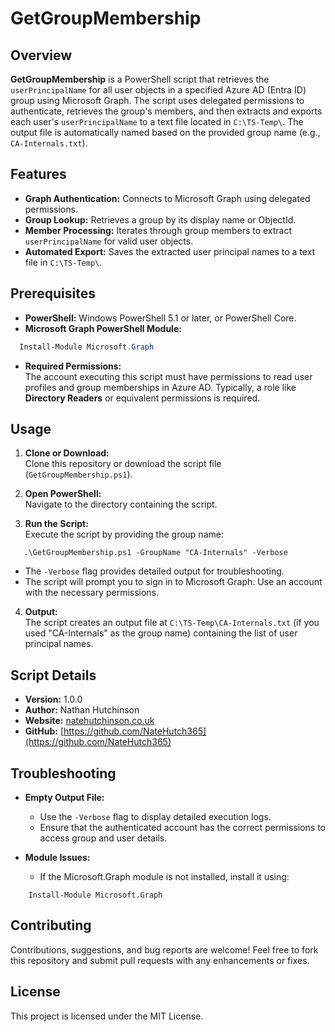# GetGroupMembership

## Overview
**GetGroupMembership** is a PowerShell script that retrieves the `userPrincipalName` for all user objects in a specified Azure AD (Entra ID) group using Microsoft Graph. The script uses delegated permissions to authenticate, retrieves the group's members, and then extracts and exports each user's `userPrincipalName` to a text file located in `C:\TS-Temp\`. The output file is automatically named based on the provided group name (e.g., `CA-Internals.txt`).

## Features
- **Graph Authentication:** Connects to Microsoft Graph using delegated permissions.
- **Group Lookup:** Retrieves a group by its display name or ObjectId.
- **Member Processing:** Iterates through group members to extract `userPrincipalName` for valid user objects.
- **Automated Export:** Saves the extracted user principal names to a text file in `C:\TS-Temp\`.

## Prerequisites
- **PowerShell:** Windows PowerShell 5.1 or later, or PowerShell Core.
- **Microsoft Graph PowerShell Module:**
```powershell
  Install-Module Microsoft.Graph
```

- **Required Permissions:**  
  The account executing this script must have permissions to read user profiles and group memberships in Azure AD. Typically, a role like **Directory Readers** or equivalent permissions is required.

## Usage
1. **Clone or Download:**  
   Clone this repository or download the script file (`GetGroupMembership.ps1`).

2. **Open PowerShell:**  
   Navigate to the directory containing the script.

3. **Run the Script:**  
   Execute the script by providing the group name:
```
   .\GetGroupMembership.ps1 -GroupName "CA-Internals" -Verbose
```
   - The `-Verbose` flag provides detailed output for troubleshooting.
   - The script will prompt you to sign in to Microsoft Graph. Use an account with the necessary permissions.

4. **Output:**  
   The script creates an output file at `C:\TS-Temp\CA-Internals.txt` (if you used "CA-Internals" as the group name) containing the list of user principal names.

## Script Details
- **Version:** 1.0.0
- **Author:** Nathan Hutchinson
- **Website:** [natehutchinson.co.uk](https://natehutchinson.co.uk)
- **GitHub:** [https://github.com/NateHutch365](https://github.com/NateHutch365)

## Troubleshooting
- **Empty Output File:**  
  - Use the `-Verbose` flag to display detailed execution logs.
  - Ensure that the authenticated account has the correct permissions to access group and user details.
  
- **Module Issues:**  
  - If the Microsoft.Graph module is not installed, install it using:
```
    Install-Module Microsoft.Graph
```

## Contributing
Contributions, suggestions, and bug reports are welcome! Feel free to fork this repository and submit pull requests with any enhancements or fixes.

## License
This project is licensed under the MIT License.

